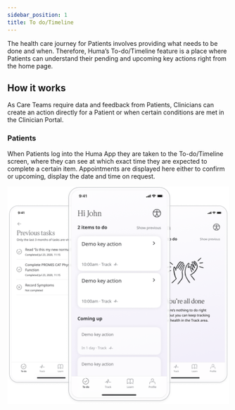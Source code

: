 ```yaml
---
sidebar_position: 1
title: To do/Timeline
---
```


The health care journey for Patients involves providing what needs to be done and when. Therefore, Huma’s To-do/Timeline feature is a place where Patients can understand their pending and upcoming key actions right from the home page.

## How it works

As Care Teams require data and feedback from Patients, Clinicians can create an action directly for a Patient or when certain conditions are met in the Clinician Portal.

### Patients 

When Patients log into the Huma App they are taken to the To-do/Timeline screen, where they can see at which exact time they are expected to complete a certain item. Appointments are displayed here either to confirm or upcoming, display the date and time on request. 

![To-do in Huma App](./assets/to-do-timeline.png)
